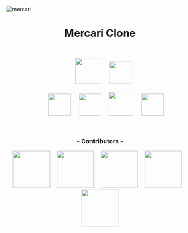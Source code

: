 ![mercari](https://user-images.githubusercontent.com/39142850/71774503-7feb4d00-2fb3-11ea-8b30-f685466ff97f.png)
<h1 align="center">Mercari Clone</h1>
<br>
<p align="center">
<a>　</a>
<a><a href="https://www.ruby-lang.org/ja/"><img src="https://user-images.githubusercontent.com/39142850/71774533-1ddf1780-2fb4-11ea-8560-753bed352838.png" width="70px;" /></a>
<a>　</a>
<a><a href="https://rubyonrails.org/"><img src="https://user-images.githubusercontent.com/39142850/71774548-731b2900-2fb4-11ea-99ba-565546c5acb4.png" height="60px;" /></a><br><br>
<a>　</a><a>　</a>
<a><a href="http://haml.info/"><img src="https://user-images.githubusercontent.com/39142850/71774618-b32edb80-2fb5-11ea-9050-d5929a49e9a5.png" height="60px;" /></a>
<a>　</a>
<a><a href="https://sass-lang.com/"><img src="https://user-images.githubusercontent.com/39142850/71774644-115bbe80-2fb6-11ea-822c-568eabde5228.png" height="60px" /></a>
<a>　</a>
<a><a href="https://jquery.com/"><img src="https://user-images.githubusercontent.com/39142850/71774768-d064a980-2fb7-11ea-88ad-4562c59470ae.png" height="65px;" /></a>
<a>　</a>
<a><a href="https://aws.amazon.com/"><img src="https://user-images.githubusercontent.com/39142850/71774786-37825e00-2fb8-11ea-8b90-bd652a58f1ad.png" height="60px;" /></a>
</p><br>
<h3 align="center">- Contributors -</h3>
<p align="center">
<b><a><a href="https://github.com/aocattleya"><img src="https://avatars2.githubusercontent.com/u/39142850" width="100px;" /></a></b><a>　</a>
<b><a><a href="https://github.com/mstbeat"><img src="https://avatars3.githubusercontent.com/u/57166192?s=460&v=4" width="100px;" /></a></b><a>　</a>
<b><a><a href="https://github.com/hiro-forest"><img src="https://avatars2.githubusercontent.com/u/57346263?s=460&v=4" width="100px;" /></a></b><a>　</a>
<b><a><a href="https://github.com/sawayu"><img src="https://avatars2.githubusercontent.com/u/57563734?s=460&v=4" width="100px;" /></a></b><a>　</a>
<b><a><a href="https://github.com/jku0704"><img src="https://avatars0.githubusercontent.com/u/56948201?s=460&v=4" width="100px;" /></a></b>
<br><br><br><br>